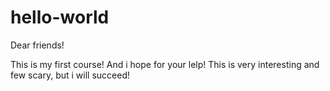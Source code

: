 # hello-world

Dear friends!

This is my first course! And i hope for your lelp! This is very interesting and few scary, but i will succeed!
